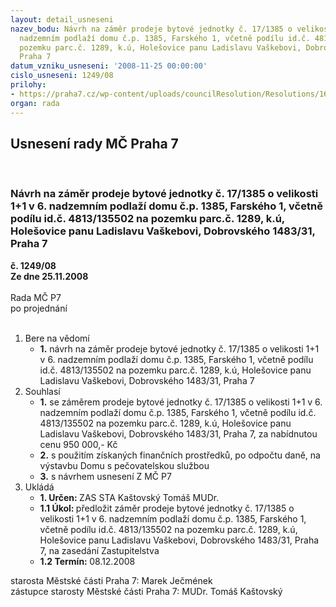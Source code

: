```yaml
---
layout: detail_usneseni
nazev_bodu: Návrh na záměr prodeje bytové jednotky č. 17/1385 o velikosti 1+1 v 6.
  nadzemním podlaží domu č.p. 1385, Farského 1, včetně podílu id.č. 4813/135502 na
  pozemku parc.č. 1289, k.ú, Holešovice panu Ladislavu Vaškebovi, Dobrovského 1483/31,
  Praha 7
datum_vzniku_usneseni: '2008-11-25 00:00:00'
cislo_usneseni: 1249/08
prilohy:
- https://praha7.cz/wp-content/uploads/councilResolution/Resolutions/16524/45-prodejbjfarsk%c3%a9ho_1_z%c3%a1m%c4%9br_z.doc
organ: rada
---
```

<div id="ucUsn_pList" class="usn">
	<span><h2>Usnesení rady MČ Praha 7 </h2>
<br></span><div class="standBody">
<span><h3>Návrh na záměr prodeje bytové jednotky č. 17/1385 o velikosti 1+1 v 6. nadzemním podlaží domu č.p. 1385, Farského 1, včetně podílu id.č. 4813/135502 na pozemku parc.č. 1289, k.ú, Holešovice panu Ladislavu Vaškebovi, Dobrovského 1483/31, Praha 7</h3></span><div class="center">
		<strong>č. 1249/08</strong><br>
	</div>
<div class="center">
		<strong>Ze dne 25.11.2008</strong><br><br>
	</div>Rada MČ P7<br> po projednání<br><br><ol>
<li>Bere na vědomí<ul><li>
<strong>1.</strong> návrh na záměr prodeje bytové jednotky č. 17/1385 o velikosti 1+1 v 6. nadzemním podlaží domu č.p. 1385, Farského 1, včetně podílu id.č. 4813/135502 na pozemku parc.č. 1289, k.ú, Holešovice panu Ladislavu Vaškebovi, Dobrovského 1483/31, Praha 7</li></ul>
</li>
<li>Souhlasí<ul>
<li>
<strong>1.</strong> se záměrem prodeje bytové jednotky č. 17/1385 o velikosti 1+1 v 6. nadzemním podlaží domu č.p. 1385, Farského 1, včetně podílu id.č. 4813/135502 na pozemku parc.č. 1289, k.ú, Holešovice panu Ladislavu Vaškebovi, Dobrovského 1483/31, Praha 7, za nabídnutou cenu 950 000,- Kč</li>
<li>
<strong>2.</strong> s použitím získaných finančních prostředků,  po odpočtu daně,  na výstavbu Domu s pečovatelskou službou</li>
<li>
<strong>3.</strong> s návrhem usnesení Z MČ P7</li>
</ul>
</li>
<li>Ukládá<ul>
<li>
<strong>1. Určen: </strong>ZAS STA Kaštovský Tomáš MUDr.</li>
<li>
<strong>1.1 Úkol: </strong>předložit záměr prodeje bytové jednotky č. 17/1385 o velikosti 1+1 v 6. nadzemním podlaží domu č.p. 1385, Farského 1, včetně podílu id.č. 4813/135502 na pozemku parc.č. 1289, k.ú, Holešovice panu Ladislavu Vaškebovi, Dobrovského 1483/31, Praha 7, na zasedání Zastupitelstva</li>
<li>
<strong>1.2 Termín: </strong>08.12.2008</li>
</ul>
</li>
</ol>starosta Městské části Praha 7: Marek Ječmének<br>zástupce starosty Městské části Praha 7: MUDr. Tomáš Kaštovský 
</div>
</div>